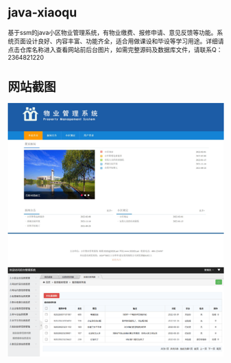 # java-xiaoqu
基于ssm的java小区物业管理系统，有物业缴费、报修申请、意见反馈等功能。系统页面设计良好、内容丰富、功能齐全，适合用做课设和毕设等学习用途。详细请点击仓库名称进入查看网站前后台图片，如需完整源码及数据库文件，请联系Q：2364821220
# 网站截图
![image](https://github.com/hzl0898/java-xiaoqu/blob/main/网站首页.jpg)
![image](https://github.com/hzl0898/java-xiaoqu/blob/main/报损报修列表.png)
